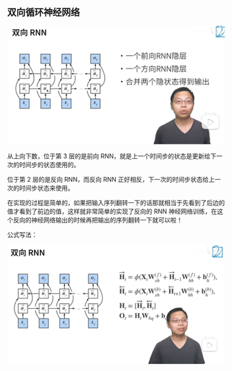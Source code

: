## 双向循环神经网络

![](04-Bidirectional-Recurrent-Neural-Networks.assets/image-20221108205234106.png)

从上向下数，位于第 3 层的是前向 RNN，就是上一个时间步的状态是更新给下一次的时间步的状态使用的。

位于第 2 层的是反向 RNN，而反向 RNN 正好相反，下一次的时间步状态给上一次的时间步状态来使用。

在实现的过程是简单的，如果把输入序列翻转一下的话那就相当于先看到了后边的值才看到了前边的值，这样就非常简单的实现了反向的 RNN 神经网络训练，在这个反向的神经网络输出的时候再把输出的序列翻转一下就可以啦！ 



公式写法：

![](04-Bidirectional-Recurrent-Neural-Networks.assets/image-20221108205914484.png)